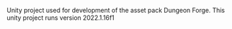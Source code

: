 Unity project used for development of the asset pack Dungeon Forge.
This unity project runs version 2022.1.16f1 
